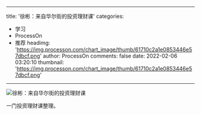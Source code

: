 
---
title: '徐彬：来自华尔街的投资理财课'
categories: 
 - 学习
 - ProcessOn
 - 推荐
headimg: 'https://img.processon.com/chart_image/thumb/61710c2a1e0853446e57dbcf.png'
author: ProcessOn
comments: false
date: 2022-02-06 03:20:10
thumbnail: 'https://img.processon.com/chart_image/thumb/61710c2a1e0853446e57dbcf.png'
---

<div>   
<img class="thumb" alt="徐彬：来自华尔街的投资理财课" src="https://img.processon.com/chart_image/thumb/61710c2a1e0853446e57dbcf.png" referrerpolicy="no-referrer">
<p>一门投资理财课整理。</p>  
</div>
            